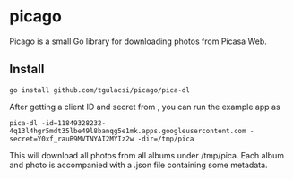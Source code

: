 # picago
Picago is a small Go library for downloading photos from Picasa Web.

## Install
    go install github.com/tgulacsi/picago/pica-dl

After getting a client ID and secret from , you can run the example app as

    pica-dl -id=11849328232-4q13l4hgr5mdt35lbe49l8banqg5e1mk.apps.googleusercontent.com -secret=Y0xf_rauB9MVTNYAI2MYIz2w -dir=/tmp/pica

This will download all photos from all albums under /tmp/pica.
Each album and photo is accompanied with a .json file containing some metadata.
